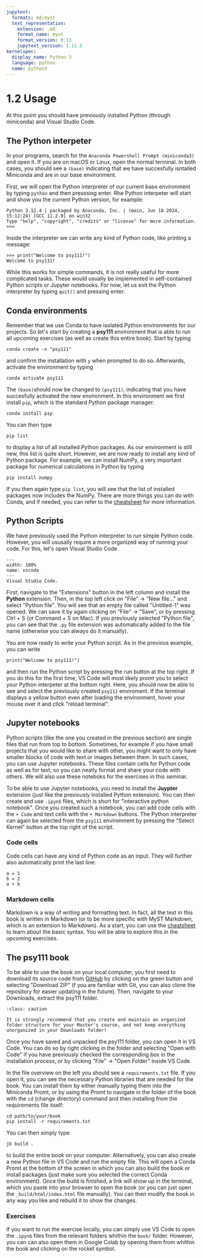 ```yaml
---
jupytext:
  formats: md:myst
  text_representation:
    extension: .md
    format_name: myst
    format_version: 0.13
    jupytext_version: 1.11.5
kernelspec:
  display_name: Python 3
  language: python
  name: python3
---
```


# 1.2 Usage

At this point you should have previously installed Python (through miniconda) and Visual Studio Code.


## The Python interpeter

In your programs, search for the `Anaconda Powershell Prompt (miniconda3)` and open it. If you are on macOS or Linux, open the normal terminal. In both cases, you should see a `(base)` indicating that we have succesfully isntalled Miniconda and are in our base environment.

First, we will open the Python interpreter of our current base environment by typing `python` and then presssing enter. Rhe Python interpeter will start and show you the current Python version, for example:

```
Python 3.12.4 | packaged by Anaconda, Inc. | (main, Jun 18 2024, 15:12:24) [GCC 11.2.0] on win32
Type "help", "copyright", "credits" or "license" for more information.
>>>
```

Inside the interpreter we can write any kind of Python code, like printing a message:

```
>>> print("Welcome to psy111!")
Welcome to psy111!
```

While this works for simple commands, it is not really useful for more complicated tasks. These would usually be implemented in self-contained Python scripts or Jupyter notebooks. For now, let us exit the Python interpreter by typing `quit()` and pressing enter.


## Conda environments

Remember that we use Conda to have isolated Python environments for our projects. So let's start by creating a **psy111** environment that is able to run all upcoming exercises (as well as create this entire book). Start by typing

```
conda create -n "psy111"
```

and confirm the installation with `y` when prompted to do so. Afterwards, activate the environment by typing

```
conda activate psy111
```

The `(base)`should now be changed to `(psy111)`, indicating that you have succesfully activated the new environment. In this environment we first install `pip`, which is the standard Python package manager:

```
conda install pip
```

You can then type

```
pip list
```

to display a list of all installed Python packages. As our environment is still new, this list is quite short. However, we are now ready to install any kind of Python package. For example, we can install NumPy, a very important package for numerical calculations in Python by typing

```
pip install numpy
```

If you then again type `pip list`, you will see that the list of installed packages now includes the NumPy. There are more things you can do with Conda, and if needed, you can refer to the [cheatsheet](https://docs.conda.io/projects/conda/en/4.6.0/_downloads/52a95608c49671267e40c689e0bc00ca/conda-cheatsheet.pdf) for more information.


## Python Scripts

We have previously used the Python interpreter to run simple Python code. However, you will ususally require a more organized way of running your code. For this, let's open Visual Studio Code.

```{figure} ../../../_static/figures/VSCode.png
---
width: 100%
name: vscode
---
Visual Studio Code.
```

First, navigate to the "Extensions" button in the left column and install the **Python** extension. Then, in the top left click on "File" -> "New file..." and select "Python file". You will see that an empty file called "Untitled-1" was opened. We can save it by again clicking on "File" -> "Save", or by pressing Ctrl + S (or Command + S on Mac). If you previously selected "Python file", you can see that the `.py` file extension was automatically added to the file name (otherwise you can always do it manually).

You are now ready to write your Python script. As in the previous example, you can write

```
print("Welcome to psy111!")
```

and then run the Python script by pressing the run button at the top right. If you do this for the first time, VS Code will most likely promt you to select your Python interpeter at the bottom right. Here, you should now be able to see and select the previously created `psy111` enviroment. If the terminal displays a yellow button even after loading the environment, hover your mouse over it and click "reload terminal".


## Jupyter notebooks

Python scripts (like the one you created in the previous section) are single files that run from top to bottom. Sometimes, for example if you have small projects that you would like to share with other, you might want to only have smaller blocks of code with text or images between them. In such cases, you can use Jupyter notebooks. These files contain cells for Python code as well as for text, so you can neatly format and share your code with others. We will also use these noteboks for the exercises in this seminar.

To be able to use Jupyter notebooks, you need to install the **Juypter** extension (just like the previously installed Python extension). You can then create and use `.ipynb` files, which is short for "interactive python notebook". Once you created such a notebook, you can add code cells with the `+ Code` and text cells with the `+ Markdown` buttons. The Python interpreter can again be selected from the `psy111` environment by pressing the "Select Kernel" button at the top right of the script.

### Code cells

Code cells can have any kind of Python code as an input. They will further also automatically print the last line:

```{code-cell}
a = 1
b = 2
a + b
```

### Markdown cells

Markdown is a way of writing and formatting text. In fact, all the text in this book is written in Markdown (or to be more specific with MyST Markdown, which is an extension to Markdown). As a start, you can use the [cheatsheet](https://www.markdownguide.org/cheat-sheet/) to learn about the basic syntax. You will be able to explore this in the upcoming exercises.


## The psy111 book

To be able to use the book on your local computer, you first need to download its source code from [GitHub](https://github.com/mibur1/psy111) by clicking on the green button and selecting "Download ZIP" (f you are familiar with Git, you can also clone the repository for easier updating in the future). Then, navigate to your Downloads, extract the psy111 folder.

```{admonition} File management
:class: caution

It is strongly recommend that you create and maintain an organized folder structure for your Master's course, and not keep everything unorganized in your Downloads folder!
```

Once you have saved and unpacked the psy111 folder, you can open it in VS Code. You can do so by right clicking in the folder and selecting "Open with Code" if you have previously checked the corresponding box in the installation process, or by clicking "File" -> "Open Folder" inside VS Code.

In the file overview on the left you should see a `requirements.txt` file. If you open it, you can see the necessary Python libraries that are needed for the book. You can install them by either manually typing them into the Miniconda Promt, or by using the Promt to navigate in the folder of the book with the `cd` (change directory) command and then installing from the requirements file itself:

```
cd path/to/your/book
pip install -r requirements.txt
```

You can then simply type

```
jb build .
```

to build the entire book on your computer. Alternatively, you can also create a new Python file in VS Code and run the empty file. This will open a Conda Promt at the bottom of the screen in which you can also build the book or install packages (just make sure you selected the correct Conda environment). Once the build is finished, a link will show up in the terminal, which you paste into your browser to open the book (or you can just open the `_build/html/index.html` file manually). You can then modify the book in any way you like and rebuild it to show the changes.

### Exercises

If you want to run the exercise locally, you can simply use VS Code to open the `.ipynb` files from the relevant folders whithin the `book/` folder. However, you can can also open them in Google Colab by opening them from whithin the book and clicking on the rocket symbol.

